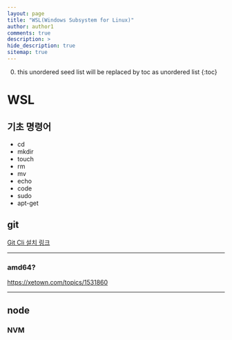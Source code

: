 ```yaml
---
layout: page
title: "WSL(Windows Subsystem for Linux)"
author: author1
comments: true
description: >
hide_description: true
sitemap: true
---
```


0. this unordered seed list will be replaced by toc as unordered list 
{:toc}

# WSL

## 기초 명령어
- cd 
- mkdir
- touch
- rm
- mv
- echo
- code
- sudo
- apt-get

## git
<a target="_blank" href="https://velog.io/@zxcvbnm5288/Github-CLI-in-Linux">Git Cli 설치 링크</a>

<hr>

### amd64?
https://xetown.com/topics/1531860
<hr>

## node
### NVM

